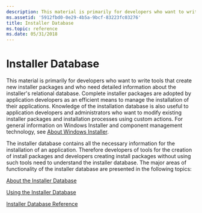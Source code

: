 ```yaml
---
description: This material is primarily for developers who want to write tools that create new installer packages and who need detailed information about the installer's relational database.
ms.assetid: '5912fbd0-0e29-4b5a-9bcf-83223fc03276'
title: Installer Database
ms.topic: reference
ms.date: 05/31/2018
---
```


# Installer Database

This material is primarily for developers who want to write tools that create new installer packages and who need detailed information about the installer's relational database. Complete installer packages are adopted by application developers as an efficient means to manage the installation of their applications. Knowledge of the installation database is also useful to application developers and administrators who want to modify existing installer packages and installation processes using custom actions. For general information on Windows Installer and component management technology, see [About Windows Installer](about-windows-installer.md).

The installer database contains all the necessary information for the installation of an application. Therefore developers of tools for the creation of install packages and developers creating install packages without using such tools need to understand the installer database. The major areas of functionality of the installer database are presented in the following topics:

[About the Installer Database](about-the-installer-database.md)

[Using the Installer Database](using-the-installer-database.md)

[Installer Database Reference](installer-database-reference.md)

 

 



